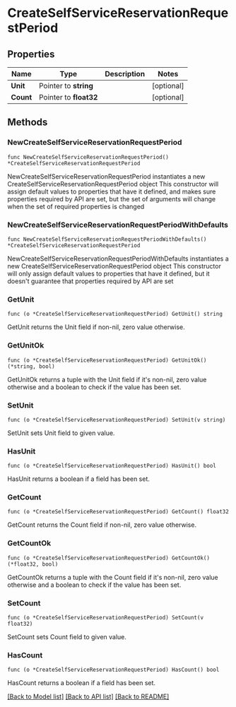 # CreateSelfServiceReservationRequestPeriod

## Properties

Name | Type | Description | Notes
------------ | ------------- | ------------- | -------------
**Unit** | Pointer to **string** |  | [optional] 
**Count** | Pointer to **float32** |  | [optional] 

## Methods

### NewCreateSelfServiceReservationRequestPeriod

`func NewCreateSelfServiceReservationRequestPeriod() *CreateSelfServiceReservationRequestPeriod`

NewCreateSelfServiceReservationRequestPeriod instantiates a new CreateSelfServiceReservationRequestPeriod object
This constructor will assign default values to properties that have it defined,
and makes sure properties required by API are set, but the set of arguments
will change when the set of required properties is changed

### NewCreateSelfServiceReservationRequestPeriodWithDefaults

`func NewCreateSelfServiceReservationRequestPeriodWithDefaults() *CreateSelfServiceReservationRequestPeriod`

NewCreateSelfServiceReservationRequestPeriodWithDefaults instantiates a new CreateSelfServiceReservationRequestPeriod object
This constructor will only assign default values to properties that have it defined,
but it doesn't guarantee that properties required by API are set

### GetUnit

`func (o *CreateSelfServiceReservationRequestPeriod) GetUnit() string`

GetUnit returns the Unit field if non-nil, zero value otherwise.

### GetUnitOk

`func (o *CreateSelfServiceReservationRequestPeriod) GetUnitOk() (*string, bool)`

GetUnitOk returns a tuple with the Unit field if it's non-nil, zero value otherwise
and a boolean to check if the value has been set.

### SetUnit

`func (o *CreateSelfServiceReservationRequestPeriod) SetUnit(v string)`

SetUnit sets Unit field to given value.

### HasUnit

`func (o *CreateSelfServiceReservationRequestPeriod) HasUnit() bool`

HasUnit returns a boolean if a field has been set.

### GetCount

`func (o *CreateSelfServiceReservationRequestPeriod) GetCount() float32`

GetCount returns the Count field if non-nil, zero value otherwise.

### GetCountOk

`func (o *CreateSelfServiceReservationRequestPeriod) GetCountOk() (*float32, bool)`

GetCountOk returns a tuple with the Count field if it's non-nil, zero value otherwise
and a boolean to check if the value has been set.

### SetCount

`func (o *CreateSelfServiceReservationRequestPeriod) SetCount(v float32)`

SetCount sets Count field to given value.

### HasCount

`func (o *CreateSelfServiceReservationRequestPeriod) HasCount() bool`

HasCount returns a boolean if a field has been set.


[[Back to Model list]](../README.md#documentation-for-models) [[Back to API list]](../README.md#documentation-for-api-endpoints) [[Back to README]](../README.md)



